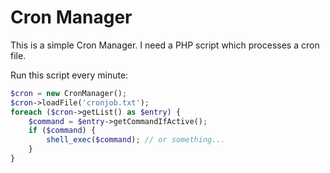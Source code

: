 Cron Manager
============

This is a simple Cron Manager. I need a PHP script which processes a cron file.

Run this script every minute:

```php
$cron = new CronManager();
$cron->loadFile('cronjob.txt');
foreach ($cron->getList() as $entry) {
	$command = $entry->getCommandIfActive();
	if ($command) {
		shell_exec($command); // or something...
	}
}
```
